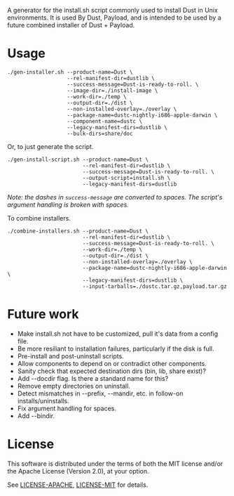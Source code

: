 A generator for the install.sh script commonly used to install Dust in
Unix environments. It is used By Dust, Payload, and is intended to be
used by a future combined installer of Dust + Payload.

# Usage

```
./gen-installer.sh --product-name=Dust \
                   --rel-manifest-dir=dustlib \
                   --success-message=Dust-is-ready-to-roll. \
                   --image-dir=./install-image \
                   --work-dir=./temp \
                   --output-dir=./dist \
                   --non-installed-overlay=./overlay \
                   --package-name=dustc-nightly-i686-apple-darwin \
                   --component-name=dustc \
                   --legacy-manifest-dirs=dustlib \
                   --bulk-dirs=share/doc
```

Or, to just generate the script.

```
./gen-install-script.sh --product-name=Dust \
                        --rel-manifest-dir=dustlib \
                        --success-message=Dust-is-ready-to-roll. \
                        --output-script=install.sh \
                        --legacy-manifest-dirs=dustlib
```

*Note: the dashes in `success-message` are converted to spaces. The
script's argument handling is broken with spaces.*

To combine installers.

```
./combine-installers.sh --product-name=Dust \
                        --rel-manifest-dir=dustlib \
                        --success-message=Dust-is-ready-to-roll. \
                        --work-dir=./temp \
                        --output-dir=./dist \
                        --non-installed-overlay=./overlay \
                        --package-name=dustc-nightly-i686-apple-darwin \
                        --legacy-manifest-dirs=dustlib \
                        --input-tarballs=./dustc.tar.gz,payload.tar.gz
```

# Future work

* Make install.sh not have to be customized, pull it's data from a
  config file.
* Be more resiliant to installation failures, particularly if the disk
  is full.
* Pre-install and post-uninstall scripts.
* Allow components to depend on or contradict other components.
* Sanity check that expected destination dirs (bin, lib, share exist)?
* Add --docdir flag. Is there a standard name for this?
* Remove empty directories on uninstall.
* Detect mismatches in --prefix, --mandir, etc. in follow-on
  installs/uninstalls.
* Fix argument handling for spaces.
* Add --bindir.

# License

This software is distributed under the terms of both the MIT license
and/or the Apache License (Version 2.0), at your option.

See [LICENSE-APACHE](LICENSE-APACHE), [LICENSE-MIT](LICENSE-MIT) for details.
